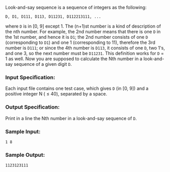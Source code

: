 <!-- Title
Look-and-say Sequence (20)
-->
Look-and-say sequence is a sequence of integers as the following:

    
    
    D, D1, D111, D113, D11231, D112213111, ...

where `D` is in [0, 9] except 1. The (n+1)st number is a kind of description
of the nth number. For example, the 2nd number means that there is one `D` in
the 1st number, and hence it is `D1`; the 2nd number consists of one `D`
(corresponding to `D1`) and one 1 (corresponding to 11), therefore the 3rd
number is `D111`; or since the 4th number is `D113`, it consists of one `D`,
two 1's, and one 3, so the next number must be `D11231`. This definition works
for `D` = 1 as well. Now you are supposed to calculate the Nth number in a
look-and-say sequence of a given digit `D`.

### Input Specification:

Each input file contains one test case, which gives `D` (in [0, 9]) and a
positive integer N ( $\le$ 40), separated by a space.

### Output Specification:

Print in a line the Nth number in a look-and-say sequence of `D`.

### Sample Input:

    
    
    1 8

### Sample Output:

    
    
    1123123111

